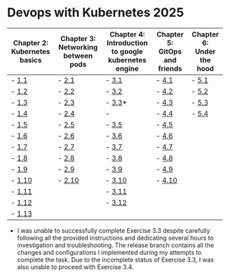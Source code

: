 # Devops with Kubernetes 2025

| Chapter 2: Kubernetes basics                                              | Chapter 3: Networking between pods                                        | Chapter 4: Introduction to google kubernetes engine                              | Chapter 5: GitOps and friends                                             | Chapter 6: Under the hood                                               |
|---------------------------------------------------------------------------|---------------------------------------------------------------------------|----------------------------------------------------------------------------------|---------------------------------------------------------------------------|-------------------------------------------------------------------------|
| - [1.1](https://github.com/PacoZG/devops-with-kubernetes-2025/tree/1.1)   | - [2.1](https://github.com/PacoZG/devops-with-kubernetes-2025/tree/2.1)   | - [3.1](https://github.com/PacoZG/devops-with-kubernetes-2025/tree/3.1)          | - [4.1](https://github.com/PacoZG/devops-with-kubernetes-2025/tree/4.1)   | - [5.1](https://github.com/PacoZG/devops-with-kubernetes-2025/tree/5.1) |
| - [1.2](https://github.com/PacoZG/devops-with-kubernetes-2025/tree/1.2)   | - [2.2](https://github.com/PacoZG/devops-with-kubernetes-2025/tree/2.2)   | - [3.2](https://github.com/PacoZG/devops-with-kubernetes-2025/tree/3.2)          | - [4.2](https://github.com/PacoZG/devops-with-kubernetes-2025/tree/4.2)   | - [5.2](https://github.com/PacoZG/devops-with-kubernetes-2025/tree/5.2) |
| - [1.3](https://github.com/PacoZG/devops-with-kubernetes-2025/tree/1.3)   | - [2.3](https://github.com/PacoZG/devops-with-kubernetes-2025/tree/2.3)   | - [3.3](https://github.com/PacoZG/devops-with-kubernetes-2025/tree/release/3.3)* | - [4.3](https://github.com/PacoZG/devops-with-kubernetes-2025/tree/4.3)   | - [5.3](https://github.com/PacoZG/devops-with-kubernetes-2025/tree/5.3) |
| - [1.4](https://github.com/PacoZG/devops-with-kubernetes-2025/tree/1.4)   | - [2.4](https://github.com/PacoZG/devops-with-kubernetes-2025/tree/2.4)   | -                                                                                | - [4.4](https://github.com/PacoZG/devops-with-kubernetes-2025/tree/4.4)   | - [5.4](https://github.com/PacoZG/devops-with-kubernetes-2025/tree/5.4) |
| - [1.5](https://github.com/PacoZG/devops-with-kubernetes-2025/tree/1.5)   | - [2.5](https://github.com/PacoZG/devops-with-kubernetes-2025/tree/2.5)   | - [3.5](https://github.com/PacoZG/devops-with-kubernetes-2025/tree/3.5)          | - [4.5](https://github.com/PacoZG/devops-with-kubernetes-2025/tree/4.5)   |
| - [1.6](https://github.com/PacoZG/devops-with-kubernetes-2025/tree/1.6)   | - [2.6](https://github.com/PacoZG/devops-with-kubernetes-2025/tree/2.6)   | - [3.6](https://github.com/PacoZG/devops-with-kubernetes-2025/tree/3.6)          | - [4.6](https://github.com/PacoZG/devops-with-kubernetes-2025/tree/4.6)   |
| - [1.7](https://github.com/PacoZG/devops-with-kubernetes-2025/tree/1.7)   | - [2.7](https://github.com/PacoZG/devops-with-kubernetes-2025/tree/2.7)   | - [3.7](https://github.com/PacoZG/devops-with-kubernetes-2025/tree/3.7)          | - [4.7](https://github.com/PacoZG/devops-with-kubernetes-2025/tree/4.7)   |
| - [1.8](https://github.com/PacoZG/devops-with-kubernetes-2025/tree/1.8)   | - [2.8](https://github.com/PacoZG/devops-with-kubernetes-2025/tree/2.8)   | - [3.8](https://github.com/PacoZG/devops-with-kubernetes-2025/tree/3.8)          | - [4.8](https://github.com/PacoZG/devops-with-kubernetes-2025/tree/4.8)   |
| - [1.9](https://github.com/PacoZG/devops-with-kubernetes-2025/tree/1.9)   | - [2.9](https://github.com/PacoZG/devops-with-kubernetes-2025/tree/2.9)   | - [3.9](https://github.com/PacoZG/devops-with-kubernetes-2025/tree/3.9)          | - [4.9](https://github.com/PacoZG/devops-with-kubernetes-2025/tree/4.9)   |
| - [1.10](https://github.com/PacoZG/devops-with-kubernetes-2025/tree/1.10) | - [2.10](https://github.com/PacoZG/devops-with-kubernetes-2025/tree/2.10) | - [3.10](https://github.com/PacoZG/devops-with-kubernetes-2025/tree/3.10)        | - [4.10](https://github.com/PacoZG/devops-with-kubernetes-2025/tree/4.10) |
| - [1.11](https://github.com/PacoZG/devops-with-kubernetes-2025/tree/1.11) |                                                                           | - [3.11](https://github.com/PacoZG/devops-with-kubernetes-2025/tree/3.11)        |
| - [1.12](https://github.com/PacoZG/devops-with-kubernetes-2025/tree/1.12) |                                                                           | - [3.12](https://github.com/PacoZG/devops-with-kubernetes-2025/tree/3.12)        |
| - [1.13](https://github.com/PacoZG/devops-with-kubernetes-2025/tree/1.13) |

* I was unable to successfully complete Exercise 3.3 despite carefully following
  all the provided instructions and dedicating several hours to investigation
  and troubleshooting. The release branch contains all the changes and
  configurations I implemented during my attempts to complete the task. Due to
  the incomplete status of Exercise 3.3, I was also unable to proceed with
  Exercise 3.4.  
